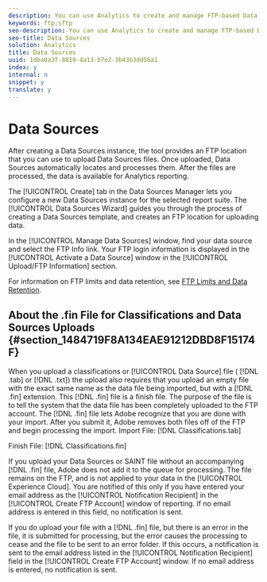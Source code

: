 ```yaml
---
description: You can use Analytics to create and manage FTP-based Data Sources, which leverages FTP file transfer to import offline or historical data into the Experience Cloud.
keywords: ftp;sftp
seo-description: You can use Analytics to create and manage FTP-based Data Sources, which leverages FTP file transfer to import offline or historical data into the Experience Cloud.
seo-title: Data Sources
solution: Analytics
title: Data Sources
uuid: 1dba0a37-8819-4a13-b7e2-3b43b3dd56a1
index: y
internal: n
snippet: y
translate: y
---
```


# Data Sources

After creating a Data Sources instance, the tool provides an FTP location that you can use to upload Data Sources files. Once uploaded, Data Sources automatically locates and processes them. After the files are processed, the data is available for Analytics reporting. 

The [!UICONTROL  Create] tab in the Data Sources Manager lets you configure a new Data Sources instance for the selected report suite. The [!UICONTROL  Data Sources Wizard] guides you through the process of creating a Data Sources template, and creates an FTP location for uploading data. 

In the [!UICONTROL  Manage Data Sources] window, find your data source and select the FTP Info link. Your FTP login information is displayed in the [!UICONTROL  Activate a Data Source] window in the [!UICONTROL  Upload/FTP Information] section. 

For information on FTP limits and data retention, see [ FTP Limits and Data Retention](../../ftp_and_sftp_bucket/ftp_limits.md#concept_8CAA1D8F27B3411AB902520AD6C9A70E). 

## About the .fin File for Classifications and Data Sources Uploads {#section_1484719F8A134EAE91212DBD8F15174F}

When you upload a classifications or [!UICONTROL  Data Source] file ( [!DNL  .tab] or [!DNL  .txt]) the upload also requires that you upload an empty file with the exact same name as the data file being imported, but with a [!DNL  .fin] extension. This [!DNL  .fin] file is a finish file. The purpose of the file is to tell the system that the data file has been completely uploaded to the FTP account. The [!DNL  .fin] file lets Adobe recognize that you are done with your import. After you submit it, Adobe removes both files off of the FTP and begin processing the import. 
Import File: [!DNL  Classifications.tab] 

Finish File: [!DNL  Classifications.fin] 

If you upload your Data Sources or SAINT file without an accompanying [!DNL  .fin] file, Adobe does not add it to the queue for processing. The file remains on the FTP, and is not applied to your data in the [!UICONTROL  Experience Cloud]. You are notified of this only if you have entered your email address as the [!UICONTROL  Notification Recipient] in the [!UICONTROL  Create FTP Account] window of reporting. If no email address is entered in this field, no notification is sent. 

If you do upload your file with a [!DNL  .fin] file, but there is an error in the file, it is submitted for processing, but the error causes the processing to cease and the file to be sent to an error folder. If this occurs, a notification is sent to the email address listed in the [!UICONTROL  Notification Recipient] field in the [!UICONTROL  Create FTP Account] window. If no email address is entered, no notification is sent. 
